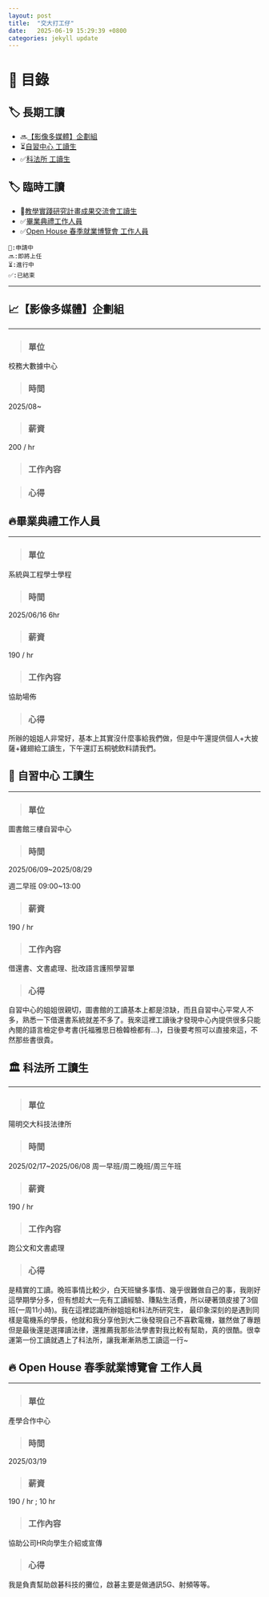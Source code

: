 ```yaml
---
layout: post
title:  "交大打工仔"
date:   2025-06-19 15:29:39 +0800
categories: jekyll update
---
```


# 📌 **目錄**
## 🏷️ 長期工讀
- 🔜[【影像多媒體】企劃組](#影像多媒體企劃組)
- ⏳[自習中心 工讀生](#自習中心-工讀生)
- ✅[科法所 工讀生](#科法所-工讀生)

## 🏷️ 臨時工讀
- 📆[教學實踐研究計畫成果交流會工讀生](#教學實踐研究計畫成果交流會工讀生)
- ✅[畢業典禮工作人員](#畢業典禮工作人員)
- ✅[Open House 春季就業博覽會 工作人員](#open-house-春季就業博覽會-工作人員)

```
📆:申請中
🔜:即將上任
⏳:進行中
✅:已結束
```

***

## **📈【影像多媒體】企劃組**
***
> ### 單位

校務大數據中心

> ### 時間

2025/08~

> ### 薪資  

200 / hr

> ### 工作內容

> ### 心得

## **🔥畢業典禮工作人員**
***
> ### 單位

系統與工程學士學程

> ### 時間 

2025/06/16 6hr

> ### 薪資

190 / hr 

> ### 工作內容

協助場佈

> ### 心得

所辦的姐姐人非常好，基本上其實沒什麼事給我們做，但是中午還提供個人+大披薩+雞翅給工讀生，下午還訂五桐號飲料請我們。

## **📖 自習中心 工讀生**
***
> ### 單位

圖書館三樓自習中心

> ### 時間 

2025/06/09~2025/08/29 

週二早班 09:00~13:00

> ### 薪資

190 / hr 

> ### 工作內容

借還書、文書處理、批改語言護照學習單

> ### 心得

自習中心的姐姐很親切，圖書館的工讀基本上都是涼缺，而且自習中心平常人不多，熟悉一下借還書系統就差不多了。我來這裡工讀後才發現中心內提供很多只能內閱的語言檢定參考書(托福雅思日檢韓檢都有...)，日後要考照可以直接來這，不然那些書很貴。

## **🏛️ 科法所 工讀生**
***
> ### 單位

陽明交大科技法律所

> ### 時間 

2025/02/17~2025/06/08 
周一早班/周二晚班/周三午班

> ### 薪資

190 / hr

> ### 工作內容

跑公文和文書處理

> ### 心得

是精實的工讀。晚班事情比較少，白天班蠻多事情、幾乎很難做自己的事，我剛好這學期學分多，但有想趁大一先有工讀經驗、賺點生活費，所以硬著頭皮接了3個班(一周11小時)。我在這裡認識所辦姐姐和科法所研究生， 最印象深刻的是遇到同樣是電機系的學長，他就和我分享他到大二後發現自己不喜歡電機，雖然做了專題但是最後還是選擇讀法律，還推薦我那些法學書對我比較有幫助，真的很酷。很幸運第一份工讀就遇上了科法所，讓我漸漸熟悉工讀這一行~

## **🔥 Open House 春季就業博覽會 工作人員**
***
> ### 單位

產學合作中心

> ### 時間 

2025/03/19

> ### 薪資

190 / hr ; 10 hr

> ### 工作內容

協助公司HR向學生介紹或宣傳

> ### 心得

我是負責幫助啟碁科技的攤位，啟碁主要是做通訊5G、射頻等等。